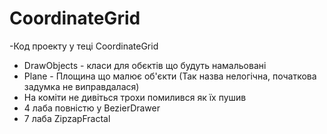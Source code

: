 # CoordinateGrid
 
-Код проекту у теці CoordinateGrid 
- DrawObjects - класи для обєктів що будуть намальовані
- Plаne - Площина що малює об'єкти (Так назва нелогічна, початкова задумка не виправдалася)
- На коміти не дивіться трохи помилився як їх пушив
- 4 лаба повністю y BezierDrawer 
- 7 лаба ZipzapFractal 

